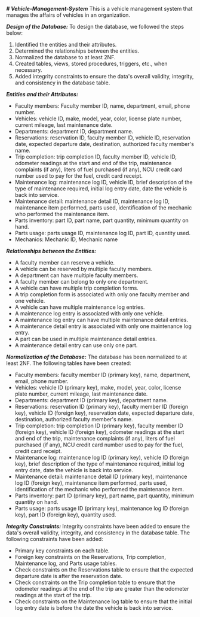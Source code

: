 ***# Vehicle-Management-System***
This is a vehicle management system that manages the affairs of vehicles in an organization.

***Design of the Database:***
To design the database, we followed the steps below:
1. Identified the entities and their attributes.
2. Determined the relationships between the entities.
3. Normalized the database to at least 2NF.
4. Created tables, views, stored procedures, triggers, etc., when necessary.
5. Added integrity constraints to ensure the data's overall validity, integrity, and consistency in the database table.

***Entities and their Attributes:***
- Faculty members: Faculty member ID, name, department, email, phone number.
- Vehicles: vehicle ID, make, model, year, color, license plate number, current mileage, last maintenance date.
- Departments: department ID, department name.
- Reservations: reservation ID, faculty member ID, vehicle ID, reservation date, expected departure date, destination, authorized faculty member's name.
- Trip completion: trip completion ID, faculty member ID, vehicle ID, odometer readings at the start and end of the trip, maintenance complaints (if any), liters of fuel purchased (if any), NCU credit card number used to pay for the fuel, credit card receipt.
- Maintenance log: maintenance log ID, vehicle ID, brief description of the type of maintenance required, initial log entry date, date the vehicle is back into service.
- Maintenance detail: maintenance detail ID, maintenance log ID, maintenance item performed, parts used, identification of the mechanic who performed the maintenance item.
- Parts inventory: part ID, part name, part quantity, minimum quantity on hand.
- Parts usage: parts usage ID, maintenance log ID, part ID, quantity used.
- Mechanics: Mechanic ID, Mechanic name


***Relationships between the Entities:***
- A faculty member can reserve a vehicle.
- A vehicle can be reserved by multiple faculty members.
- A department can have multiple faculty members.
- A faculty member can belong to only one department.
- A vehicle can have multiple trip completion forms.
- A trip completion form is associated with only one faculty member and one vehicle.
- A vehicle can have multiple maintenance log entries.
- A maintenance log entry is associated with only one vehicle.
- A maintenance log entry can have multiple maintenance detail entries.
- A maintenance detail entry is associated with only one maintenance log entry.
- A part can be used in multiple maintenance detail entries.
- A maintenance detail entry can use only one part.

***Normalization of the Database:***
The database has been normalized to at least 2NF. The following tables have been created:
- Faculty members: faculty member ID (primary key), name, department, email, phone number.
- Vehicles: vehicle ID (primary key), make, model, year, color, license plate number, current mileage, last maintenance date.
- Departments: department ID (primary key), department name.
- Reservations: reservation ID (primary key), faculty member ID (foreign key), vehicle ID (foreign key), reservation date, expected departure date, destination, authorized faculty member's name.
- Trip completion: trip completion ID (primary key), faculty member ID (foreign key), vehicle ID (foreign key), odometer readings at the start and end of the trip, maintenance complaints (if any), liters of fuel purchased (if any), NCU credit card number used to pay for the fuel, credit card receipt.
- Maintenance log: maintenance log ID (primary key), vehicle ID (foreign key), brief description of the type of maintenance required, initial log entry date, date the vehicle is back into service.
- Maintenance detail: maintenance detail ID (primary key), maintenance log ID (foreign key), maintenance item performed, parts used, identification of the mechanic who performed the maintenance item.
- Parts inventory: part ID (primary key), part name, part quantity, minimum quantity on hand.
- Parts usage: parts usage ID (primary key), maintenance log ID (foreign key), part ID (foreign key), quantity used.

***Integrity Constraints:***
Integrity constraints have been added to ensure the data's overall validity, integrity, and consistency in the database table. The following constraints have been added:
- Primary key constraints on each table.
- Foreign key constraints on the Reservations, Trip completion, Maintenance log, and Parts usage tables.
- Check constraints on the Reservations table to ensure that the expected departure date is after the reservation date.
- Check constraints on the Trip completion table to ensure that the odometer readings at the end of the trip are greater than the odometer readings at the start of the trip.
- Check constraints on the Maintenance log table to ensure that the initial log entry date is before the date the vehicle is back into service.

